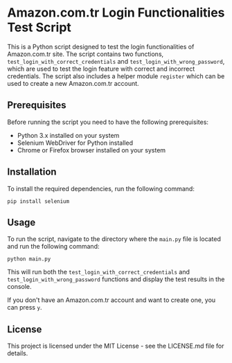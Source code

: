 # Amazon.com.tr Login Functionalities Test Script
This is a Python script designed to test the login functionalities of Amazon.com.tr site. The script contains two functions, `test_login_with_correct_credentials` and `test_login_with_wrong_password`, which are used to test the login feature with correct and incorrect credentials. The script also includes a helper module `register` which can be used to create a new Amazon.com.tr account.

## Prerequisites
Before running the script you need to have the following prerequisites:

* Python 3.x installed on your system
* Selenium WebDriver for Python installed
* Chrome or Firefox browser installed on your system

## Installation
To install the required dependencies, run the following command:

```pip install selenium```

## Usage
To run the script, navigate to the directory where the `main.py` file is located and run the following command:

```python main.py```

This will run both the `test_login_with_correct_credentials` and `test_login_with_wrong_password` functions and display the test results in the console.

If you don't have an Amazon.com.tr account and want to create one, you can press `y`.

## License
This project is licensed under the MIT License - see the LICENSE.md file for details.